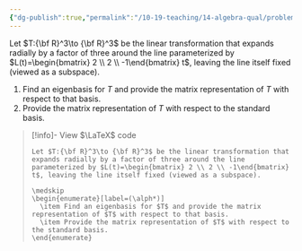 ```yaml
---
{"dg-publish":true,"permalink":"/10-19-teaching/14-algebra-qual/problem-from-past-exams/linear-algebra/radial-expansion-from-a-fixed-line/","tags":["linear_algebra"],"updated":"2025-03-19T11:13:54-07:00"}
---
```


Let $T:{\bf R}^3\to {\bf R}^3$ be the linear transformation that expands radially by a factor of three around the line parameterized by $L(t)=\begin{bmatrix} 2 \\ 2 \\ -1\end{bmatrix} t$, leaving the line itself fixed (viewed as a subspace).

1. Find an eigenbasis for $T$ and provide the matrix representation of $T$ with respect to that basis.
2. Provide the matrix representation of $T$ with respect to the standard basis.

> [!info]- View $\LaTeX$ code
> ```
> Let $T:{\bf R}^3\to {\bf R}^3$ be the linear transformation that expands radially by a factor of three around the line parameterized by $L(t)=\begin{bmatrix} 2 \\ 2 \\ -1\end{bmatrix} t$, leaving the line itself fixed (viewed as a subspace).
> 
> \medskip
> \begin{enumerate}[label=(\alph*)]
> 	\item Find an eigenbasis for $T$ and provide the matrix representation of $T$ with respect to that basis.
> 	\item Provide the matrix representation of $T$ with respect to the standard basis.
> \end{enumerate}
> ```